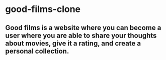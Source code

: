 # good-films-clone

Good films is a website where you can become a user where you are able to share your thoughts about movies, give it a rating, and create a personal collection.
---------------------------------------------------------------------------------------------------------------------------------------------------------------
